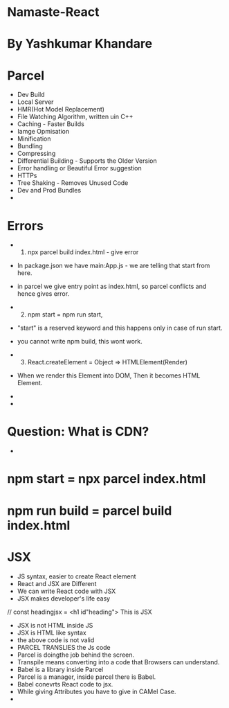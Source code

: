 # Namaste-React
# By Yashkumar Khandare

# Parcel 
- Dev Build
- Local Server
- HMR(Hot Model Replacement)
- File Watching Algorithm, written uin C++
- Caching - Faster Builds
- Iamge Opmisation
- Minification
- Bundling 
- Compressing
- Differential Building - Supports the Older Version
- Error handling or Beautiful Error suggestion
- HTTPs
- Tree Shaking - Removes Unused Code
- Dev and Prod Bundles 
- 


# Errors
- 1. npx parcel build index.html - give error 
- In package.json we have main:App.js - we are telling that start from here.
- in parcel we give entry point as index.html, so parcel conflicts and hence gives error.

- 2. npm start = npm run start,
- "start" is a reserved keyword and this happens only in case of run start.
- you cannot write npm build, this wont work.

- 3. React.createElement = Object => HTMLElement(Render)
- When we render this Element into DOM, Then it becomes HTML Element.
- 
- 
# Question: What is CDN?
- 

# npm start = npx parcel index.html

# npm run build = parcel build index.html

# JSX 
- JS syntax, easier to create React element
- React and JSX are Different
- We can write React code with JSX
- JSX makes developer's life easy
 
 // const headingjsx = <h1 id"heading"> This is JSX</h1>
- JSX is not HTML inside JS
- JSX is HTML like syntax
- the above code is not valid
- PARCEL TRANSLIES the Js code
- Parcel is doingthe job behind the screen.
- Transpile means converting into a code that Browsers can understand.
- Babel is a library inside Parcel
- Parcel is a manager, inside parcel there is Babel.
- Babel conevrts React code to jsx.
- While giving Attributes you have to give in CAMel Case.
- 



